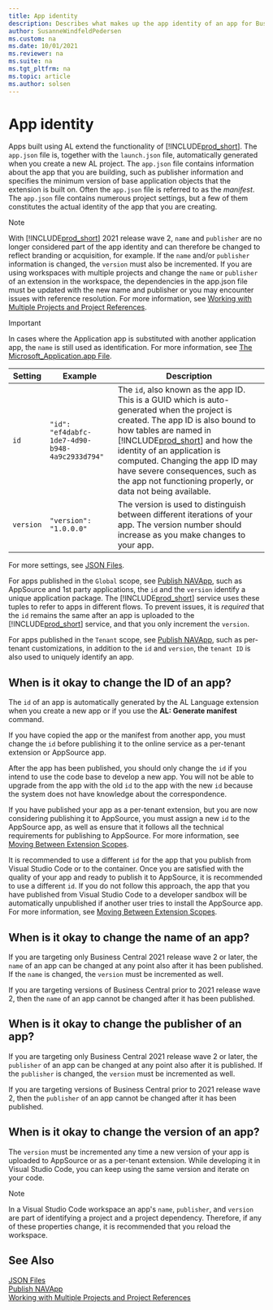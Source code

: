 ```yaml
---
title: App identity
description: Describes what makes up the app identity of an app for Business Central.
author: SusanneWindfeldPedersen
ms.custom: na
ms.date: 10/01/2021
ms.reviewer: na
ms.suite: na
ms.tgt_pltfrm: na
ms.topic: article
ms.author: solsen
---
```


# App identity

Apps built using AL extend the functionality of [!INCLUDE[prod_short](../includes/prod_short.md)]. The `app.json` file is, together with the `launch.json` file, automatically generated when you create a new AL project. The `app.json` file contains information about the app that you are building, such as publisher information and specifies the minimum version of base application objects that the extension is built on. Often the `app.json` file is referred to as the *manifest*. The `app.json` file contains numerous project settings, but a few of them constitutes the actual identity of the app that you are creating.

> [!NOTE]  
> With [!INCLUDE[prod_short](../includes/prod_short.md)] 2021 release wave 2, `name` and `publisher` are no longer considered part of the app identity and can therefore be changed to reflect branding or acquisition, for example. If the `name` and/or `publisher` information is changed, the `version` must also be incremented. If you are using workspaces with multiple projects and change the `name` or `publisher` of an extension in the workspace, the dependencies in the app.json file must be updated with the new name and publisher or you may encounter issues with reference resolution. For more information, see [Working with Multiple Projects and Project References](devenv-work-workspace-projects-references.md).

> [!IMPORTANT]  
> In cases where the Application app is substituted with another application app, the `name` is still used as identification. For more information, see [The Microsoft_Application.app File](devenv-application-app-file.md).

|Setting|Example|Description|
|-------|------|-----|
|`id`   |`"id": "ef4dabfc-1de7-4d90-b948-4a9c2933d794"`| The `id`, also known as the app ID. This is a GUID which is auto-generated when the project is created. The app ID is also bound to how tables are named in [!INCLUDE[prod_short](../includes/prod_short.md)] and how the identity of an application is computed. Changing the app ID may have severe consequences, such as the app not functioning properly, or data not being available.|
|`version`|`"version": "1.0.0.0"`| The version is used to distinguish between different iterations of your app. The version number should increase as you make changes to your app.|

For more settings, see [JSON Files](devenv-json-files.md).

For apps published in the `Global` scope, see [Publish NAVApp](/powershell/module/microsoft.dynamics.nav.apps.management/publish-navapp), such as AppSource and 1st party applications, the `id` and the `version` identify a unique application package. The [!INCLUDE[prod_short](../includes/prod_short.md)] service uses these tuples to refer to apps in different flows. To prevent issues, it is *required* that the `id` remains the same after an app is uploaded to the [!INCLUDE[prod_short](../includes/prod_short.md)] service, and that you only increment the `version`.

For apps published in the `Tenant` scope, see [Publish NAVApp](/powershell/module/microsoft.dynamics.nav.apps.management/publish-navapp), such as per-tenant customizations, in addition to the `id` and `version`, the `tenant ID` is also used to uniquely identify an app.

## When is it okay to change the ID of an app?

The `id` of an app is automatically generated by the AL Language extension when you create a new app or if you use the **AL: Generate manifest** command. 

If you have copied the app or the manifest from another app, you must change the `id` before publishing it to the online service as a per-tenant extension or AppSource app.

After the app has been published, you should only change the `id` if you intend to use the code base to develop a new app. You will not be able to upgrade from the app with the old `id` to the app with the new `id` because the system does not have knowledge about the correspondence.

If you have published your app as a per-tenant extension, but you are now considering publishing it to AppSource, you must assign a new `id` to the AppSource app, as well as ensure that it follows all the technical requirements for publishing to AppSource. For more information, see [Moving Between Extension Scopes](devenv-extension-moving-scope.md).

It is recommended to use a different `id` for the app that you publish from Visual Studio Code or to the container. Once you are satisfied with the quality of your app and ready to publish it to AppSource, it is recommended to use a different `id`. If you do not follow this approach, the app that you have published from Visual Studio Code to a developer sandbox will be automatically unpublished if another user tries to install the AppSource app. For more information, see [Moving Between Extension Scopes](devenv-extension-moving-scope.md).

## When is it okay to change the name of an app?

If you are targeting only Business Central 2021 release wave 2 or later, the `name` of an app can be changed at any point also after it has been published. If the `name` is changed, the `version` must be incremented as well.

If you are targeting versions of Business Central prior to 2021 release wave 2, then the `name` of an app cannot be changed after it has been published.

## When is it okay to change the publisher of an app?

If you are targeting only Business Central 2021 release wave 2 or later, the `publisher` of an app can be changed at any point also after it is published. If the `publisher` is changed, the `version` must be incremented as well.

If you are targeting versions of Business Central prior to 2021 release wave 2, then the `publisher` of an app cannot be changed after it has been published.

## When is it okay to change the version of an app?

The `version` must be incremented any time a new version of your app is uploaded to AppSource or as a per-tenant extension. While developing it in Visual Studio Code, you can keep using the same version and iterate on your code.

> [!NOTE]  
> In a Visual Studio Code workspace an app's `name`, `publisher`, and `version` are part of identifying a project and a project dependency. Therefore, if any of these properties change, it is recommended that you reload the workspace.
 
## See Also

[JSON Files](devenv-json-files.md)  
[Publish NAVApp](/powershell/module/microsoft.dynamics.nav.apps.management/publish-navapp)  
[Working with Multiple Projects and Project References](devenv-work-workspace-projects-references.md)  
